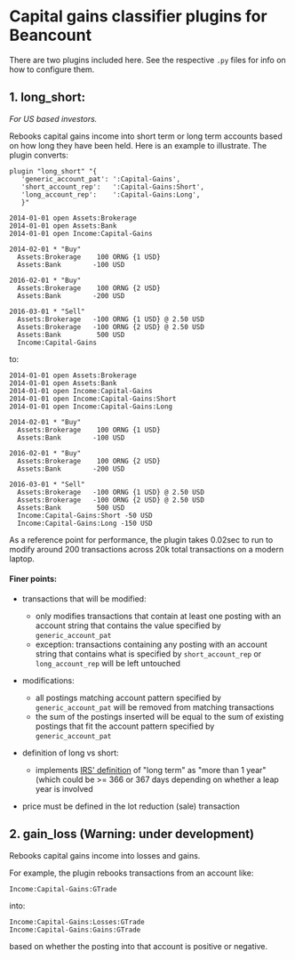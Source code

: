 # Capital gains classifier plugins for Beancount


There are two plugins included here. See the respective `.py` files for info on how to
configure them.

## 1. long_short:
_For US based investors._

Rebooks capital gains income into short term or long term accounts based on how long
they have been held. Here is an example to illustrate. The plugin converts:

```
plugin "long_short" "{
   'generic_account_pat': ':Capital-Gains',
   'short_account_rep':   ':Capital-Gains:Short',
   'long_account_rep':    ':Capital-Gains:Long',
   }"
        
2014-01-01 open Assets:Brokerage
2014-01-01 open Assets:Bank
2014-01-01 open Income:Capital-Gains

2014-02-01 * "Buy"
  Assets:Brokerage    100 ORNG {1 USD}
  Assets:Bank        -100 USD

2016-02-01 * "Buy"
  Assets:Brokerage    100 ORNG {2 USD}
  Assets:Bank        -200 USD

2016-03-01 * "Sell"
  Assets:Brokerage   -100 ORNG {1 USD} @ 2.50 USD
  Assets:Brokerage   -100 ORNG {2 USD} @ 2.50 USD
  Assets:Bank         500 USD
  Income:Capital-Gains
```

to:
```
2014-01-01 open Assets:Brokerage
2014-01-01 open Assets:Bank
2014-01-01 open Income:Capital-Gains
2014-01-01 open Income:Capital-Gains:Short
2014-01-01 open Income:Capital-Gains:Long

2014-02-01 * "Buy"
  Assets:Brokerage    100 ORNG {1 USD}
  Assets:Bank        -100 USD

2016-02-01 * "Buy"
  Assets:Brokerage    100 ORNG {2 USD}
  Assets:Bank        -200 USD

2016-03-01 * "Sell"
  Assets:Brokerage   -100 ORNG {1 USD} @ 2.50 USD
  Assets:Brokerage   -100 ORNG {2 USD} @ 2.50 USD
  Assets:Bank         500 USD
  Income:Capital-Gains:Short -50 USD
  Income:Capital-Gains:Long -150 USD
```

As a reference point for performance, the plugin takes 0.02sec to run to modify around
200 transactions across 20k total transactions on a modern laptop.
   
#### Finer points:
- transactions that will be modified:
  - only modifies transactions that contain at least one posting with an account string
    that contains the value specified by `generic_account_pat`
  - exception: transactions containing any posting with an account string that contains
    what is specified by `short_account_rep` or `long_account_rep` will be left
    untouched

- modifications:
  - all postings matching account pattern specified by `generic_account_pat` will be
    removed from matching transactions
  - the sum of the postings inserted will be equal to the sum of existing postings that
    fit the account pattern specified by `generic_account_pat`

- definition of long vs short:
  - implements [IRS' definition](https://www.irs.gov/publications/p550#en_US_publink100010540)
    of "long term" as "more than 1 year" (which could be >= 366 or 367 days depending on
    whether a leap year is involved

- price must be defined in the lot reduction (sale) transaction


## 2. gain_loss (Warning: under development)

Rebooks capital gains income into losses and gains.

For example, the plugin rebooks transactions from an account like:
```
Income:Capital-Gains:GTrade
```

into:

```
Income:Capital-Gains:Losses:GTrade
Income:Capital-Gains:Gains:GTrade
```

based on whether the posting into that account is positive or negative.

